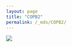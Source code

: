 ```yaml
---
layout: page
title: "COPB2"
permalink: /_mds/COPB2/
---
```


![](../../algns0/N11_5HSAA024186_aln_report.png?raw=true)